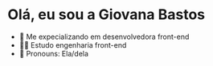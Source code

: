 # Olá, eu sou a Giovana Bastos
* 💼 Me expecializando em desenvolvedora front-end
* 👨‍🎓 Estudo engenharia front-end
* 👧 Pronouns: Ela/dela
